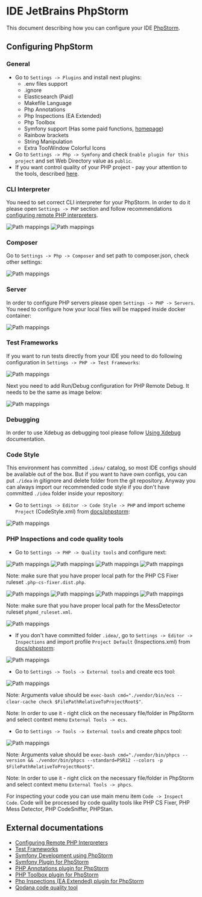 # IDE JetBrains PhpStorm
This document describing how you can configure your IDE [PhpStorm](https://www.jetbrains.com/phpstorm/).

## Configuring PhpStorm
### General
* Go to `Settings -> Plugins` and install next plugins:
    - .env files support
    - .ignore
    - Elasticsearch (Paid)
    - Makefile Language
    - Php Annotations
    - Php Inspections (EA Extended)
    - Php Toolbox
    - Symfony support (Has some paid functions, [homepage](https://espend.de/phpstorm/plugin/symfony))
    - Rainbow brackets
    - String Manipulation
    - Extra ToolWindow Colorful Icons
* Go to `Settings -> Php -> Symfony` and check `Enable plugin for this project` and set Web Directory value as `public`.
* If you want control quality of your PHP project - pay your attention to the tools, described [here](development.md).

### CLI Interpreter
You need to set correct CLI interpreter for your PhpStorm.
In order to do it please open `Settings -> PHP` section and follow recommendations [configuring remote PHP interpreters](https://www.jetbrains.com/help/phpstorm/configuring-remote-interpreters.html).

![Path mappings](images/phpstorm_00.png)
![Path mappings](images/phpstorm_01.png)

### Composer
Go to `Settings -> Php -> Composer` and set path to composer.json, check other settings:

![Path mappings](images/phpstorm_02.png)

### Server
In order to configure PHP servers please open `Settings -> PHP -> Servers`.
You need to configure how your local files will be mapped inside docker container:

![Path mappings](images/phpstorm_03.png)

### Test Frameworks
If you want to run tests directly from your IDE you need to do following configuration in `Settings -> PHP -> Test Frameworks`:

![Path mappings](images/phpstorm_04.png)

Next you need to add Run/Debug configuration for PHP Remote Debug. It needs to be the same as image below:

![Path mappings](images/phpstorm_05.png)

### Debugging
In order to use Xdebug as debugging tool please follow [Using Xdebug](xdebug.md) documentation.

### Code Style
This environment has committed `.idea/` catalog, so most IDE configs should be available out of the box. But if you want to have own configs, you can put `./idea` in gitignore and delete folder from the git repository.
Anyway you can always import our recommended code style if you don't have committed `./idea` folder inside your repository: 
* Go to `Settings -> Editor -> Code Style -> PHP` and import scheme `Project` (CodeStyle.xml) from [docs/phpstorm](phpstorm):

![Path mappings](images/phpstorm_code_style.png)

### PHP Inspections and code quality tools
* Go to `Settings -> PHP -> Quality tools` and configure next:

![Path mappings](images/phpstorm_06.png)
![Path mappings](images/phpstorm_php_code_sniffer_1.png)
![Path mappings](images/phpstorm_php_code_sniffer_2.png)
![Path mappings](images/phpstorm_php_cs_fixer_1.png)

Note: make sure that you have proper local path for the PHP CS Fixer ruleset `.php-cs-fixer.dist.php`.

![Path mappings](images/phpstorm_php_cs_fixer_2.png)
![Path mappings](images/phpstorm_phpstan_1.png)
![Path mappings](images/phpstorm_phpstan_2.png)
![Path mappings](images/phpstorm_phpmd_1.png)

Note: make sure that you have proper local path for the MessDetector ruleset `phpmd_ruleset.xml`.

![Path mappings](images/phpstorm_phpmd_2.png)

* If you don't have committed folder `.idea/`, go to `Settings -> Editor -> Inspections` and import profile `Project Default` (Inspections.xml) from [docs/phpstorm](phpstorm):

![Path mappings](images/phpstorm_inspections.png)

* Go to `Settings -> Tools -> External tools` and create ecs tool:

![Path mappings](images/phpstorm_12.png)

Note: Arguments value should be `exec-bash cmd="./vendor/bin/ecs --clear-cache check $FilePathRelativeToProjectRoot$"`.

Note: In order to use it - right click on the necessary file/folder in PhpStorm and select context menu `External Tools -> ecs`.

* Go to `Settings -> Tools -> External tools` and create phpcs tool:

![Path mappings](images/phpstorm_13.png)

Note: Arguments value should be `exec-bash cmd="./vendor/bin/phpcs --version && ./vendor/bin/phpcs --standard=PSR12 --colors -p $FilePathRelativeToProjectRoot$"`.

Note: In order to use it - right click on the necessary file/folder in PhpStorm and select context menu `External Tools -> phpcs`.


For inspecting your code you can use main menu item `Code -> Inspect Code`. Code will be processed by code quality tools like PHP CS Fixer, PHP Mess Detector, PHP CodeSniffer, PHPStan. 

## External documentations
* [Configuring Remote PHP Interpreters](https://www.jetbrains.com/help/phpstorm/configuring-remote-interpreters.html)
* [Test Frameworks](https://www.jetbrains.com/help/phpstorm/php-test-frameworks.html)
* [Symfony Development using PhpStorm](http://blog.jetbrains.com/phpstorm/2014/08/symfony-development-using-phpstorm/)
* [Symfony Plugin for PhpStorm](https://plugins.jetbrains.com/plugin/7219-symfony-plugin)
* [PHP Annotations plugin for PhpStorm](https://plugins.jetbrains.com/plugin/7320)
* [PHP Toolbox plugin for PhpStorm](https://plugins.jetbrains.com/plugin/8133-php-toolbox/)
* [Php Inspections (EA Extended) plugin for PhpStorm](https://plugins.jetbrains.com/idea/plugin/7622-php-inspections-ea-extended-)
* [Qodana code quality tool](https://blog.jetbrains.com/qodana/2023/09/code-quality-under-pressure-supporting-developers-with-qodana-integration-in-intellij-based-ides/)
